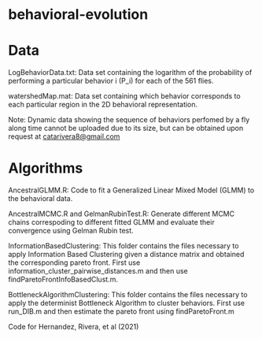 # behavioral-evolution

# Data 
LogBehaviorData.txt: Data set containing the logarithm of the probability of performing a particular behavior i (P_i) for each of the 561 flies.

watershedMap.mat: Data set containing which behavior corresponds to each particular region in the 2D behavioral representation.

Note: Dynamic data showing the sequence of behaviors perfomed by a fly along time cannot be uploaded due to its size, but can be obtained upon request at catarivera8@gmail.com

# Algorithms

AncestralGLMM.R: Code to fit a Generalized Linear Mixed Model (GLMM) to the behavioral data. 

AncestralMCMC.R and GelmanRubinTest.R: Generate different MCMC chains correspoding to different fitted GLMM and evaluate their convergence using Gelman Rubin test.

InformationBasedClustering: This folder contains the files necessary to apply Information Based Clustering given a distance matrix and obtained the corresponding pareto front. First use information_cluster_pairwise_distances.m and then use findParetoFrontInfoBasedClust.m.

BottleneckAlgorithmClustering: This folder contains the files necessary to apply the determinist Bottleneck Algorithm to cluster behaviors. First use run_DIB.m and then estimate the pareto front using findParetoFront.m 






Code for Hernandez, Rivera, et al (2021)
